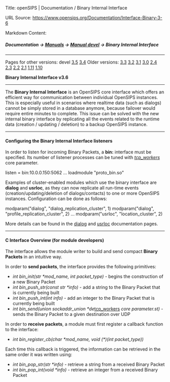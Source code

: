 Title: openSIPS | Documentation / Binary Internal Interface

URL Source: https://www.opensips.org/Documentation/Interface-Binary-3-6

Markdown Content:
##### Documentation -\> [Manuals](https://www.opensips.org/Documentation/Manuals "Manuals") -\> [Manual devel](https://www.opensips.org/Documentation/Manual-3-6 "OpenSIPS Manual - 3.6") -\> Binary Internal Interface

* * *

Pages for other versions: devel [3.5](https://www.opensips.org/Documentation/Interface-Binary-3-5 "Binary Internal Interface - 3.5") [3.4](https://www.opensips.org/Documentation/Interface-Binary-3-4 "Binary Internal Interface - 3.4") Older versions: [3.3](https://www.opensips.org/Documentation/Interface-Binary-3-3 "Binary Internal Interface - 3.3") [3.2](https://www.opensips.org/Documentation/Interface-Binary-3-2 "Binary Internal Interface - 3.2") [3.1](https://www.opensips.org/Documentation/Interface-Binary-3-1 "Binary Internal Interface - 3.1") [3.0](https://www.opensips.org/Documentation/Interface-Binary-3-0 "Binary Internal Interface - 3.0") [2.4](https://www.opensips.org/Documentation/Interface-Binary-2-4 "Binary Internal Interface - 2.4") [2.3](https://www.opensips.org/Documentation/Interface-Binary-2-3 "Binary Internal Interface - 2.3") [2.2](https://www.opensips.org/Documentation/Interface-Binary-2-2 "Binary Internal Interface - 2.2") [2.1](https://www.opensips.org/Documentation/Interface-Binary-2-1 "Binary Internal Interface - devel") [1.11](https://www.opensips.org/Documentation/Interface-Binary-1-11 "Binary Internal Interface - 1.11") [1.10](https://www.opensips.org/Documentation/Interface-Binary-1-10 "Binary Internal Interface - ver 1.10")

**Binary Internal Interface v3.6**

* * *

The **Binary Internal Interface** is an OpenSIPS core interface which offers an efficient way for communication between individual OpenSIPS instances. This is especially useful in scenarios where realtime data (such as dialogs) cannot be simply stored in a database anymore, because failover would require entire minutes to complete. This issue can be solved with the new internal binary interface by replicating all the events related to the runtime data (creation / updating / deletion) to a backup OpenSIPS instance.

* * *

#### Configuring the Binary Internal Interface listeners

In order to listen for incoming Binary Packets, a **bin:** interface must be specified. Its number of listener processes can be tuned with _[tcp\_workers](https://opensips.org/Documentation/Script-CoreParameters-3-6#tcp_workers)_ core parameter.

   listen = bin:10.0.0.150:5062
   ...
   loadmodule "proto\_bin.so"

Examples of cluster-enabled modules which use the binary interface are **dialog** and **usrloc**, as they can now replicate all run-time events (creation/updating/deletion of dialogs/contacts) to one or more OpenSIPS instances. Configuration can be done as follows:

   modparam("dialog", "dialog\_replication\_cluster", 1)
   modparam("dialog", "profile\_replication\_cluster", 2)
   ...
   modparam("usrloc", "location\_cluster", 2)

More details can be found in the [dialog](https://www.opensips.org/html/docs/modules/3.6.x/dialog#dialog-clustering) and [usrloc](https://www.opensips.org/html/docs/modules/3.6.x/usrloc#distributed-sip-user-location) documentation pages.

* * *

#### C Interface Overview (for module developers)

The interface allows the module writer to build and send compact **Binary Packets** in an intuitive way.

In order to **send packets**, the interface provides the following primitives:

*   _int bin\_init(str \*mod\_name, int packet\_type)_ - begins the construction of a new Binary Packet
*   _int bin\_push\_str(const str \*info)_ - add a string to the Binary Packet that is currently being built
*   _int bin\_push\_int(int info)_ - add an integer to the Binary Packet that is currently being built
*   _int bin\_send(union sockaddr\_union \*de_[tcp\_workers](https://opensips.org/Documentation/Script-CoreParameters-3-6#tcp_workers) _core parameter.st)_ - sends the Binary Packet to a given destination over UDP

In order to **receive packets**, a module must first register a callback function to the interface:

*   _int bin\_register\_cb(char \*mod\_name, void (\*)(int packet\_type))_

Each time this callback is triggered, the information can be retrieved in the same order it was written using:

*   _int bin\_pop\_str(str \*info)_ - retrieve a string from a received Binary Packet
*   _int bin\_pop\_int(void \*info)_ - retrieve an integer from a received Binary Packet
